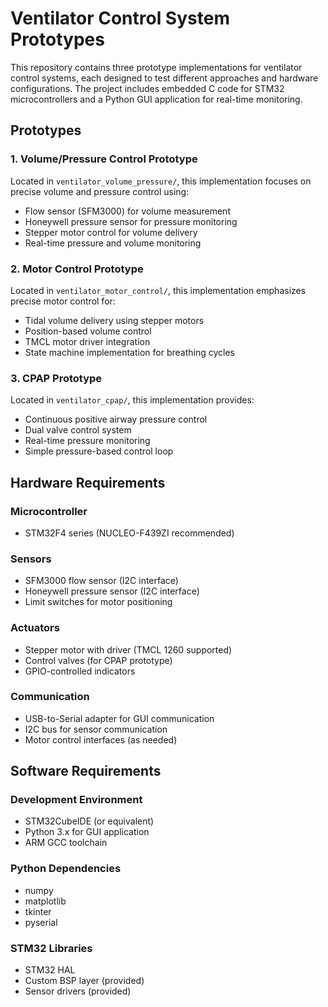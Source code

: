 # Ventilator Control System Prototypes

This repository contains three prototype implementations for ventilator control systems, each designed to test different approaches and hardware configurations. The project includes embedded C code for STM32 microcontrollers and a Python GUI application for real-time monitoring.

## Prototypes

### 1. Volume/Pressure Control Prototype
Located in `ventilator_volume_pressure/`, this implementation focuses on precise volume and pressure control using:
- Flow sensor (SFM3000) for volume measurement
- Honeywell pressure sensor for pressure monitoring
- Stepper motor control for volume delivery
- Real-time pressure and volume monitoring

### 2. Motor Control Prototype
Located in `ventilator_motor_control/`, this implementation emphasizes precise motor control for:
- Tidal volume delivery using stepper motors
- Position-based volume control
- TMCL motor driver integration
- State machine implementation for breathing cycles

### 3. CPAP Prototype
Located in `ventilator_cpap/`, this implementation provides:
- Continuous positive airway pressure control
- Dual valve control system
- Real-time pressure monitoring
- Simple pressure-based control loop

## Hardware Requirements

### Microcontroller
- STM32F4 series (NUCLEO-F439ZI recommended)

### Sensors
- SFM3000 flow sensor (I2C interface)
- Honeywell pressure sensor (I2C interface)
- Limit switches for motor positioning

### Actuators
- Stepper motor with driver (TMCL 1260 supported)
- Control valves (for CPAP prototype)
- GPIO-controlled indicators

### Communication
- USB-to-Serial adapter for GUI communication
- I2C bus for sensor communication
- Motor control interfaces (as needed)

## Software Requirements

### Development Environment
- STM32CubeIDE (or equivalent)
- Python 3.x for GUI application
- ARM GCC toolchain

### Python Dependencies
- numpy
- matplotlib
- tkinter
- pyserial

### STM32 Libraries
- STM32 HAL
- Custom BSP layer (provided)
- Sensor drivers (provided)

